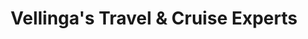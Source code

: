 ---
title: "Vellinga's Travel & Cruise Experts"
url: /chatham/vellingas-travel-und-cruise-experts/
shop: Reisebüro
---